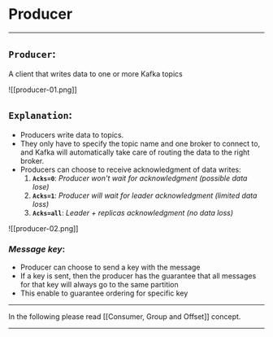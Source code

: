 # Producer

---

## **`Producer`**:
A client that writes data to one or more Kafka topics

![[producer-01.png]]
&nbsp;
&nbsp;

## **`Explanation`**:
- Producers write data to topics.
- They only have to specify the topic name and one broker to connect to, and Kafka will automatically take care of routing the data to the right broker.
- Producers can choose to receive acknowledgment of data writes:
  1. **`Acks=0`**: _Producer won't wait for acknowledgment (possible data lose)_
  2. **`Acks=1`**: _Producer will wait for leader acknowledgment (limited data loss)_
  3. **`Acks=all`**: _Leader + replicas acknowledgment (no data loss)_

![[producer-02.png]]
&nbsp;
&nbsp;

### _Message key_:
- Producer can choose to send a key with the message
- If a key is sent, then the producer has the guarantee that all messages for that key will always go to the same partition
- This enable to guarantee ordering for specific key
&nbsp;
&nbsp;

---

In the following please read [[Consumer, Group and Offset]] concept.

---
